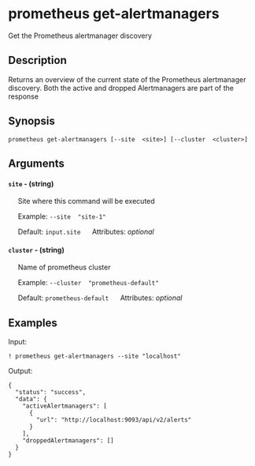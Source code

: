 # prometheus get-alertmanagers

Get the Prometheus alertmanager discovery

## Description

Returns an overview of the current state of the Prometheus alertmanager discovery. Both the active and dropped Alertmanagers are part of the response

## Synopsis

`prometheus get-alertmanagers [--site  <site>] [--cluster  <cluster>]`

## Arguments


#### `site` - (string)

&nbsp;&nbsp;&nbsp;&nbsp; Site where this command will be executed  

&nbsp;&nbsp;&nbsp;&nbsp; Example:  `--site  "site-1"`

&nbsp;&nbsp;&nbsp;&nbsp; Default: `input.site`
&nbsp;&nbsp;&nbsp;&nbsp; Attributes: _optional_  


#### `cluster` - (string)

&nbsp;&nbsp;&nbsp;&nbsp; Name of prometheus cluster  

&nbsp;&nbsp;&nbsp;&nbsp; Example:  `--cluster  "prometheus-default"`

&nbsp;&nbsp;&nbsp;&nbsp; Default: `prometheus-default`
&nbsp;&nbsp;&nbsp;&nbsp; Attributes: _optional_  



## Examples

Input: 
```
! prometheus get-alertmanagers --site "localhost"
```
Output: 
```
{
  "status": "success",
  "data": {
    "activeAlertmanagers": [
      {
        "url": "http://localhost:9093/api/v2/alerts"
      }
    ],
    "droppedAlertmanagers": []
  }
}
```

